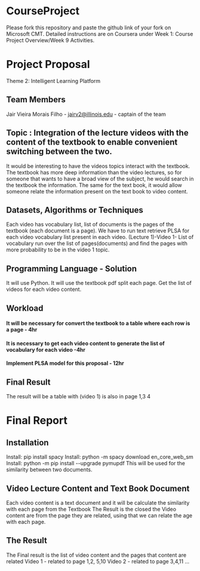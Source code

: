 # CourseProject

Please fork this repository and paste the github link of your fork on Microsoft CMT. Detailed instructions are on Coursera under Week 1: Course Project Overview/Week 9 Activities.

# Project Proposal
Theme 2: Intelligent Learning Platform

## Team Members 
Jair Vieira Morais Filho - jairv2@illinois.edu - captain of the team

## Topic : Integration of the lecture videos with the content of the textbook to enable convenient switching between the two.
It would be interesting to have the videos topics interact with the textbook. The textbook has more deep information than the video lectures, so for someone that wants to have a broad view of the subject, he would search in the textbook the information. The same for the text book, it would allow someone relate the information present on the text book to video content.

## Datasets, Algorithms or Techniques
Each video has vocabulary list, list of documents is the pages of the textbook (each document is a page). We have to run text retrieve PLSA for each video vocabulary list present in each video. 
(Lecture 1)-Video 1- List of vocabulary run over the list of pages(documents) and find the pages with more probability to be in the video 1 topic.

## Programming Language - Solution
It will use Python.
It will use the textbook pdf split each page. 
Get the list of videos for each video content.

## Workload
#### It will be necessary for convert the textbook to a table where each row is a page - 4hr
#### It is necessary to get each video content to generate the list of vocabulary for each video -4hr
#### Implement PLSA model for this proposal - 12hr

## Final Result
The result will be a table with (video 1) is also in page 1,3 4

# Final Report

## Installation
  Install:  pip install spacy
  Install:  python -m spacy download en_core_web_sm
  Install:  python -m pip install --upgrade pymupdf
  This will be used for the similarity between two documents.
## Video Lecture Content and Text Book Document 
  Each video content is a text document and it will be calculate the similarity with each page from the Textbook
  The Result is the closed the Video content are from the page they are related, using that we can relate the age with each page.
## The Result
  The Final result is the list of video content and the pages that content are related
  Video 1 - related to page 1,2, 5,10
  Video 2 - related to page 3,4,11
  ...
  
